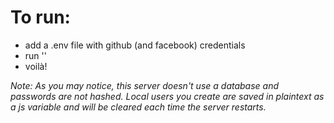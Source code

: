 # To run:
* add a .env file with github (and facebook) credentials
* run '<node server.js>'
* voilà!

_Note: As you may notice, this server doesn't use a database and passwords are not hashed. Local users you create are saved in plaintext as a js variable and will be cleared each time the server restarts._

